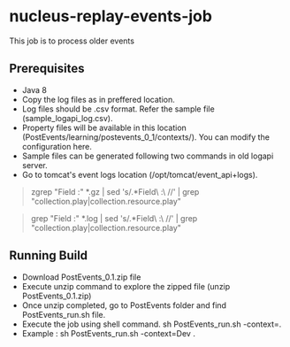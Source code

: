# nucleus-replay-events-job
This job is to process older events
## Prerequisites

- Java 8
- Copy the log files as in preffered location. 
- Log files should be .csv format. Refer the sample file (sample_logapi_log.csv).
- Property files will be available in this location (PostEvents/learning/postevents_0_1/contexts/). You can modify the configuration here.
- Sample files can be generated following two commands in old logapi server.
- Go to tomcat's event logs location (/opt/tomcat/event_api+logs).

> zgrep "Field :" *.gz | sed 's/.*Field\ \:\ //' | grep "collection.play\|collection.resource.play" 

> grep "Field :" *.log | sed 's/.*Field\ \:\ //' | grep "collection.play\|collection.resource.play" 

## Running Build

- Download PostEvents_0.1.zip file
- Execute unzip command to explore the zipped file (unzip PostEvents_0.1.zip)
- Once unzip completed, go to PostEvents folder and find PostEvents_run.sh file.
- Execute the job using shell command. sh PostEvents_run.sh -context=<environment>.
- Example : sh PostEvents_run.sh -context=Dev .
